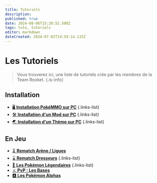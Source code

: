 ```yaml
---
title: Tutoriels
description: 
published: true
date: 2024-08-06T15:28:52.508Z
tags: tuto, tutoriels
editor: markdown
dateCreated: 2024-07-02T14:59:14.115Z
---
```


# Les Tutoriels

> Vous trouverez ici, une liste de tutoriels crée par les membres de la Team Rooket.
{.is-info}

## Installation 
- [🖥️ **Installation PokéMMO sur PC**](https://team-rooket.dwcloud.fr/fr/Tutoriels/Installation_PokeMMO_PC)
{.links-list}
- [🛠️ **Installation d'un Mod sur PC**](https://team-rooket.dwcloud.fr/fr/Tutoriels/Installation_Mod_PC)
{.links-list}
- [🌏 **Installation d'un Thème sur PC**](https://team-rooket.fr/fr/Tutoriels/Installation_Theme_PC)
{.links-list}

## En Jeu
- [⏳ **Rematch Arène / Ligues**](https://team-rooket.fr/fr/Tutoriels/Rematch_Arene_Ligues)
- [⌛ **Rematch Dresseurs**](https://team-rooket.fr/fr/Tutoriels/Rematch_Dresseurs)
{.links-list}
- [🐲 **Les Pokémon Légendaires**](https://team-rooket.fr/fr/Tutoriels/Pokemon_Legendaires)
{.links-list}
- [⚔️ **PvP : Les Bases**](https://team-rooket.fr/fr/Tutoriels/PvP_Les_Bases)
- [🅰️ **Les Pokémon Alphas**](https://team-rooket.fr/fr/Tutoriels/Les_Pokemon_Alphas)


